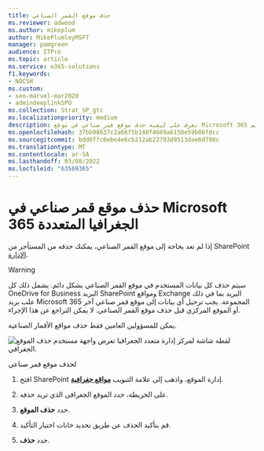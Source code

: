 ```yaml
---
title: حذف موقع القمر الصناعي
ms.reviewer: adwood
ms.author: mikeplum
author: MikePlumleyMSFT
manager: pamgreen
audience: ITPro
ms.topic: article
ms.service: o365-solutions
f1.keywords:
- NOCSH
ms.custom:
- seo-marvel-mar2020
- admindeeplinkSPO
ms.collection: Strat_SP_gtc
ms.localizationpriority: medium
description: تعرف على كيفية حذف موقع قمر صناعي في موقع Microsoft 365 الجغرافيا المتعددة. عند حذف موقع القمر الصناعي، يتم أيضا حذف كل بيانات المستخدم بشكل دائم.
ms.openlocfilehash: 37bb98637c2a66f5b140f4669a6158e59b08fdcc
ms.sourcegitcommit: bdd6ffc6ebe4e6cb212ab22793d9513dae6d798c
ms.translationtype: MT
ms.contentlocale: ar-SA
ms.lasthandoff: 03/08/2022
ms.locfileid: "63569365"
---
```

# <a name="delete-a-satellite-location-in-microsoft-365-multi-geo"></a>حذف موقع قمر صناعي في Microsoft 365 الجغرافيا المتعددة

إذا لم تعد بحاجة إلى موقع القمر الصناعي، يمكنك حذفه من المستأجر من SharePoint <a href="https://go.microsoft.com/fwlink/?linkid=2185219" target="_blank">الإدارة</a>.

> [!WARNING]
> سيتم حذف كل بيانات المستخدم في موقع القمر الصناعي بشكل دائم. يشمل ذلك كل OneDrive for Business البريد SharePoint ومواقع Exchange البريد بما في ذلك علب بريد Microsoft 365 المجموعة. يجب ترحيل أي بيانات إلى موقع قمر صناعي آخر أو الموقع المركزي قبل حذف موقع القمر الصناعي. لا يمكن التراجع عن هذا الإجراء.

يمكن للمسؤولين العامين فقط حذف مواقع الأقمار الصناعية.

![لقطة شاشة لمركز إدارة متعدد الجغرافيا تعرض واجهة مستخدم حذف الموقع الجغرافي.](../media/multi-geo-delete-satellite-location.png)

لحذف موقع قمر صناعي

1. افتح SharePoint إدارة الموقع، واذهب إلى علامة التبويب <a href="https://go.microsoft.com/fwlink/?linkid=2185076" target="_blank">**مواقع جغرافية**</a>.

1. على الخريطة، حدد الموقع الجغرافي الذي تريد حذفه.

1. حدد **حذف الموقع**.

1. قم بتأكيد الحذف عن طريق تحديد خانات اختيار التأكيد.

1. حدد **حذف**.
